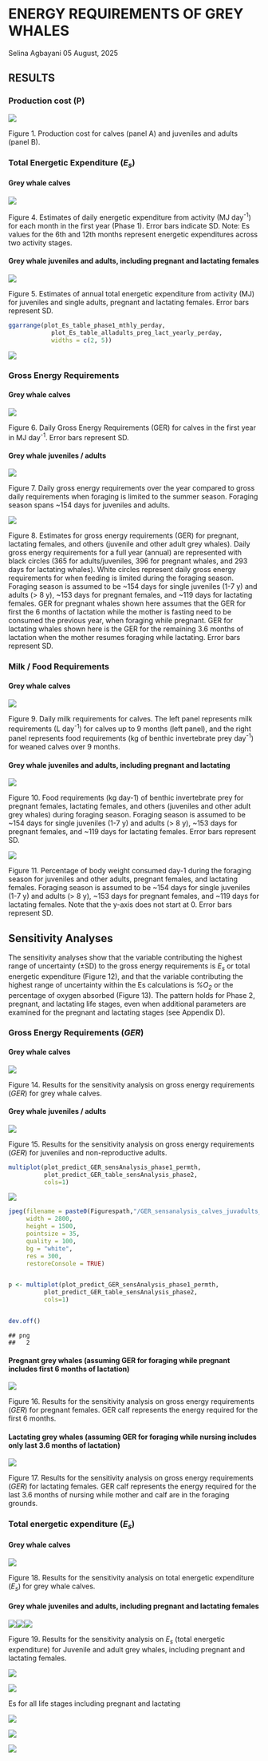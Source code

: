 ENERGY REQUIREMENTS OF GREY WHALES
================
Selina Agbayani
05 August, 2025

## RESULTS

### Production cost (P)

![](EnergeticsModeling_GreyWhales_Results_charts_files/figure-gfm/P_cost_peryear-1.png)<!-- -->

Figure 1. Production cost for calves (panel A) and juveniles and adults
(panel B).

### Total Energetic Expenditure (*E<sub>s</sub>*)

#### Grey whale calves

![](EnergeticsModeling_GreyWhales_Results_charts_files/figure-gfm/Es_table_phase1_permth-1.png)<!-- -->

Figure 4. Estimates of daily energetic expenditure from activity (MJ
day<sup>-1</sup>) for each month in the first year (Phase 1). Error bars
indicate SD. Note: Es values for the 6th and 12th months represent
energetic expenditures across two activity stages.

#### Grey whale juveniles and adults, including pregnant and lactating females

![](EnergeticsModeling_GreyWhales_Results_charts_files/figure-gfm/Es_table_alladults_preg_lact_peryear-1.png)<!-- -->

Figure 5. Estimates of annual total energetic expenditure from activity
(MJ) for juveniles and single adults, pregnant and lactating females.
Error bars represent SD.

``` r
ggarrange(plot_Es_table_phase1_mthly_perday, 
            plot_Es_table_alladults_preg_lact_yearly_perday, 
            widths = c(2, 5)) 
```

![](EnergeticsModeling_GreyWhales_Results_charts_files/figure-gfm/Es%20all%20ages%20multipanel-1.png)<!-- -->

### Gross Energy Requirements

#### Grey whale calves

![](EnergeticsModeling_GreyWhales_Results_charts_files/figure-gfm/predict_GER_table_phase1_permth-1.png)<!-- -->

Figure 6. Daily Gross Energy Requirements (GER) for calves in the first
year in MJ day<sup>-1</sup>. Error bars represent SD.

#### Grey whale juveniles / adults

![](EnergeticsModeling_GreyWhales_Results_charts_files/figure-gfm/predict_GER_table_phase2-1.png)<!-- -->

Figure 7. Daily gross energy requirements over the year compared to
gross daily requirements when foraging is limited to the summer season.
Foraging season spans ~154 days for juveniles and adults.

![](EnergeticsModeling_GreyWhales_Results_charts_files/figure-gfm/predict_GER_table_preg_lact-1.png)<!-- -->

Figure 8. Estimates for gross energy requirements (GER) for pregnant,
lactating females, and others (juvenile and other adult grey whales).
Daily gross energy requirements for a full year (annual) are represented
with black circles (365 for adults/juveniles, 396 for pregnant whales,
and 293 days for lactating whales). White circles represent daily gross
energy requirements for when feeding is limited during the foraging
season. Foraging season is assumed to be ~154 days for single juveniles
(1-7 y) and adults (\> 8 y), ~153 days for pregnant females, and ~119
days for lactating females. GER for pregnant whales shown here assumes
that the GER for first the 6 months of lactation while the mother is
fasting need to be consumed the previous year, when foraging while
pregnant. GER for lactating whales shown here is the GER for the
remaining 3.6 months of lactation when the mother resumes foraging while
lactating. Error bars represent SD.

### Milk / Food Requirements

#### Grey whale calves

![](EnergeticsModeling_GreyWhales_Results_charts_files/figure-gfm/plot_milk_food_reqs_phase1-1.png)<!-- -->

Figure 9. Daily milk requirements for calves. The left panel represents
milk requirements (L day<sup>-1</sup>) for calves up to 9 months (left
panel), and the right panel represents food requirements (kg of benthic
invertebrate prey day<sup>-1</sup>) for weaned calves over 9 months.

#### Grey whale juveniles and adults, including pregnant and lactating

![](EnergeticsModeling_GreyWhales_Results_charts_files/figure-gfm/plot_FoodReqs_3panel-1.png)<!-- -->

Figure 10. Food requirements (kg day-1) of benthic invertebrate prey for
pregnant females, lactating females, and others (juveniles and other
adult grey whales) during foraging season. Foraging season is assumed to
be ~154 days for single juveniles (1-7 y) and adults (\> 8 y), ~153 days
for pregnant females, and ~119 days for lactating females. Error bars
represent SD.

![](EnergeticsModeling_GreyWhales_Results_charts_files/figure-gfm/plot_pct_bodywt_consumed_3panel-1.png)<!-- -->

Figure 11. Percentage of body weight consumed day-1 during the foraging
season for juveniles and other adults, pregnant females, and lactating
females. Foraging season is assumed to be ~154 days for single juveniles
(1-7 y) and adults (\> 8 y), ~153 days for pregnant females, and ~119
days for lactating females. Note that the y-axis does not start at 0.
Error bars represent SD.

## Sensitivity Analyses

The sensitivity analyses show that the variable contributing the highest
range of uncertainty (±SD) to the gross energy requirements is
*E<sub>s</sub>* or total energetic expenditure (Figure 12), and that the
variable contributing the highest range of uncertainty within the Es
calculations is *%O<sub>2</sub>* or the percentage of oxygen absorbed
(Figure 13). The pattern holds for Phase 2, pregnant, and lactating life
stages, even when additional parameters are examined for the pregnant
and lactating stages (see Appendix D).

### Gross Energy Requirements (*GER*)

#### Grey whale calves

![](EnergeticsModeling_GreyWhales_Results_charts_files/figure-gfm/predict_GER_table_sensAnalysis_phase1-1.png)<!-- -->

Figure 14. Results for the sensitivity analysis on gross energy
requirements (*GER*) for grey whale calves.

#### Grey whale juveniles / adults

![](EnergeticsModeling_GreyWhales_Results_charts_files/figure-gfm/predict_GER_table_sensAnalysis_phase2-1.png)<!-- -->

Figure 15. Results for the sensitivity analysis on gross energy
requirements (*GER*) for juveniles and non-reproductive adults.

``` r
multiplot(plot_predict_GER_sensAnalysis_phase1_permth,
          plot_predict_GER_table_sensAnalysis_phase2,
          cols=1)
```

![](EnergeticsModeling_GreyWhales_Results_charts_files/figure-gfm/panel%20plot%20Es%20sensitivity%20analysis%20all%20stages-1.png)<!-- -->

``` r
jpeg(filename = paste0(Figurespath,"/GER_sensanalysis_calves_juvadults_multiplot.jpg"), 
     width = 2800,
     height = 1500,
     pointsize = 35, 
     quality = 100, 
     bg = "white", 
     res = 300, 
     restoreConsole = TRUE)


p <- multiplot(plot_predict_GER_sensAnalysis_phase1_permth,
          plot_predict_GER_table_sensAnalysis_phase2,
          cols=1)


dev.off()
```

    ## png 
    ##   2

#### Pregnant grey whales (assuming GER for foraging while pregnant includes first 6 months of lactation)

![](EnergeticsModeling_GreyWhales_Results_charts_files/figure-gfm/predict_GER_table_sensAnalysis_preg-1.png)<!-- -->

Figure 16. Results for the sensitivity analysis on gross energy
requirements (*GER*) for pregnant females. GER calf represents the
energy required for the first 6 months.

#### Lactating grey whales (assuming GER for foraging while nursing includes only last 3.6 months of lactation)

![](EnergeticsModeling_GreyWhales_Results_charts_files/figure-gfm/predict_GER_table_sensAnalysis_lact-1.png)<!-- -->

Figure 17. Results for the sensitivity analysis on gross energy
requirements (*GER*) for lactating females. GER calf represents the
energy required for the last 3.6 months of nursing while mother and calf
are in the foraging grounds.

### Total energetic expenditure (*E<sub>s</sub>*)

#### Grey whale calves

![](EnergeticsModeling_GreyWhales_Results_charts_files/figure-gfm/Es_sensAnalysis_phase1_permth-1.png)<!-- -->

Figure 18. Results for the sensitivity analysis on total energetic
expenditure (*E<sub>s</sub>*) for grey whale calves.

#### Grey whale juveniles and adults, including pregnant and lactating females

![](EnergeticsModeling_GreyWhales_Results_charts_files/figure-gfm/Es_sensAnalysis_alladults_preg_lact-1.png)<!-- -->![](EnergeticsModeling_GreyWhales_Results_charts_files/figure-gfm/Es_sensAnalysis_alladults_preg_lact-2.png)<!-- -->![](EnergeticsModeling_GreyWhales_Results_charts_files/figure-gfm/Es_sensAnalysis_alladults_preg_lact-3.png)<!-- -->

Figure 19. Results for the sensitivity analysis on *E<sub>s</sub>*
(total energetic expenditure) for Juvenile and adult grey whales,
including pregnant and lactating females.

![](EnergeticsModeling_GreyWhales_Results_charts_files/figure-gfm/plots_Es_phase2_peryear-1.png)<!-- -->

![](EnergeticsModeling_GreyWhales_Results_charts_files/figure-gfm/plots_Es_phase2_stacked-1.png)<!-- -->

Es for all life stages including pregnant and lactating

![](EnergeticsModeling_GreyWhales_Results_charts_files/figure-gfm/Es%20preg%20lact-1.png)<!-- -->

![](EnergeticsModeling_GreyWhales_Results_charts_files/figure-gfm/Es_preg_stacked-1.png)<!-- -->

![](EnergeticsModeling_GreyWhales_Results_charts_files/figure-gfm/Es_lact_stacked-1.png)<!-- -->
